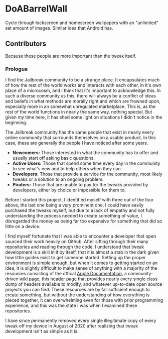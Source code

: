 # DoABarrelWall
Cycle through lockscreen and homescreen wallpapers with an "unlimited" set amount of images. Similar idea that Android has.
## Contributors
Because these people are more important than the tweak itself.

### Prologue

I find the Jailbreak community to be a strange place. It encapsulates much of how the rest of the world works and interacts with each other, in it's own place of a microcosm, and I think that it's important to acknowledge this. In such a diverse community as this, there will always be a conflict of ideas and beliefs in what methods are morally right and which are frowned upon, especially more in an somewhat unregulated marketplace. This is, as the rest of the world functions in nearly the same way, nothing special. But given my time here, it has shed some light on situations I didn't notice in the beginning.

The Jailbreak community has the same people that exist in nearly every online community that surrounds themselves on a usable product. In this case, these are generally the people I have noticed after some years.

- **Newcomers:** Those interested in what the community has to offer and usually start off asking basic questions.
- **Active Users:** Those that spend some time every day in the community to see what's new and to help others when they can.
- **Developers:** Those that provide a service for the community, most likely tweaks or a solution to an ongoing problem.
- **Piraters:** Those that are unable to pay for the tweaks provided by developers, either by choice or impossible for them to.

Before I started this project, I identified myself with three out of the four above, the last one being a very prominent one. I could have easily purchased the tweaks myself, but due to a lack of empathy and not fully understanding the process needed to create something of value, I disregarded the money as being far too expensive for something that did so little on a device.

I find myself fortunate that I was able to encounter a developer that open sourced their work heavily on Github. After sifting through their many repositories and reading through the code, I understood that tweak development is a skill in it by itself, that it is almost a stab in the dark given how little guides exist to get someone started. Setting up the proper environment is simple enough, but when it comes to getting started on an idea, it is slightly difficult to make sense of anything with a majority of the resources consisting of the offical [Apple Documentation](https://developer.apple.com/documentation/), a community-driven [wiki page](https://iphonedevwiki.net/index.php/Main_Page), this [header page](https://developer.limneos.net/) that provides nearly every single class dump of headers available to modify, and whatever up-to-date open source projects you can find. These resources are by far sufficient enough to create something, but without the understanding of how everything is pieced together, it can overwhelming even for those with prior programming experience, and this was the state I was when I examined these repositories.

I have since permanently removed every single illegitimate copy of every tweak off my device in August of 2020 after realizing that tweak development isn't as simple as it is. 
